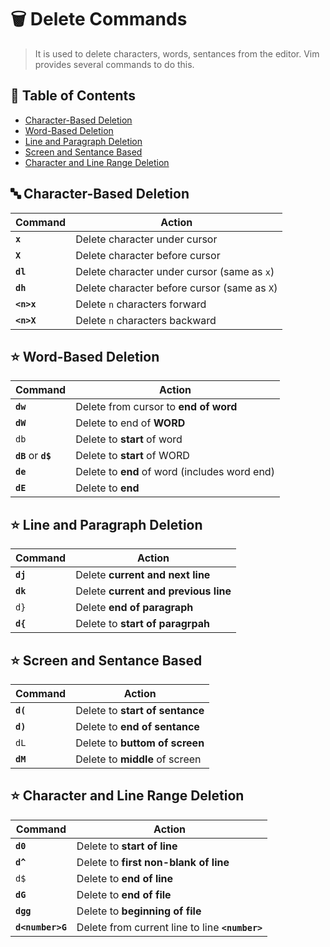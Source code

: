 # 🗑️ Delete Commands
> It is used to delete characters, words, sentances from the editor. Vim provides several commands to do this.
## 📅 Table of Contents
- [Character-Based Deletion](#🔤-character-based-deletion)
- [Word-Based Deletion](#⭐-word-based-deletion)
- [Line and Paragraph Deletion](#⭐-line-and-paragraph-deletion)
- [Screen and Sentance Based](#⭐-screen-and-sentance-based)
- [Character and Line Range Deletion](#⭐-character-and-line-range-deletion)

## 🔤 Character-Based Deletion
| Command | Action |
|---------|--------|
| **`x`** | Delete character under cursor |
| **`X`** | Delete character before cursor |
| **`dl`** | Delete character under cursor (same as `x`) |
| **`dh`** | Delete character before cursor (same as `X`) |
| **`<n>x`** | Delete `n` characters forward |
| **`<n>X`** | Delete `n` characters backward |

## ⭐ Word-Based Deletion
| Command | Action |
|---------|--------|
| **`dw`** | Delete from cursor to **end of word** |
| **`dW`** | Delete to end of **WORD** |
 | `db` | Delete to **start** of word|
| **`dB`** or **`d$`** | Delete to **start** of WORD |
| **`de`** | Delete to **end** of word (includes word end) |
| **`dE`** | Delete to **end**


## ⭐ Line and Paragraph Deletion
| Command | Action |
|---------|--------|
| **`dj`** | Delete **current and next line** |
| **`dk`** | Delete **current and previous line** |
 | `d}` | Delete **end of paragraph** | 
| **`d{`** | Delete to **start of paragrpah** | 

## ⭐ Screen and Sentance Based
| Command | Action |
|---------|--------|
| **`d(`** | Delete to **start of sentance** |
| **`d)`** | Delete to **end of sentance** | 
 | `dL` | Delete to **buttom of screen** | 
| **`dM`** | Delete to **middle** of screen | 

## ⭐ Character and Line Range Deletion
| Command | Action |
|---------|--------|
| **`d0`** | Delete to **start of line** |
| **`d^`** | Delete to **first non-blank of line** | 
 | `d$` | Delete to **end of line** | 
| **`dG`** | Delete to **end of file** |
| **`dgg`** | Delete to **beginning of file** | 
| **`d<number>G`** | Delete from current line to line **`<number>`** | 